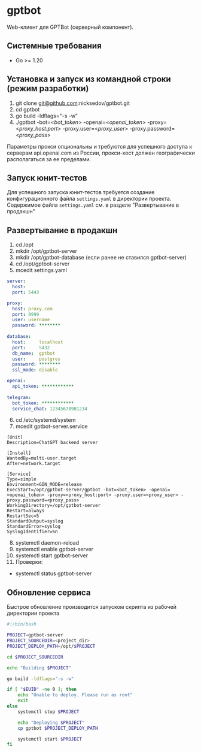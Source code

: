 # gptbot
Web-клиент для GPTBot (серверный компонент).

## Системные требования

- Go >= 1.20

## Установка и запуск из командной строки (режим разработки)

1. git clone git@github.com:nicksedov/gptbot.git
2. cd gptbot
3. go build -ldflags="-s -w"
4. ./gptbot -bot=<*bot_token*> -openai=<*openai_token*> -proxy=<*proxy_host:port*> -proxy.user=<*proxy_user*> -proxy.password=<*proxy_pass*>

Параметры прокси опциональны и требуются для успешного доступа к серверам api.openai.com из России, прокси-хост должен географически располагаться за ее пределами. 

## Запуск юнит-тестов
Для успешного запуска юнит-тестов требуется создание конфигурационного файла `settings.yaml` в директории проекта. Содержимое файла `settings.yaml` см. в разделе "Развертывание в продакшн"

## Развертывание в продакшн

1. cd /opt
2. mkdir /opt/gptbot-server
3. mkdir /opt/gptbot-database (если ранее не ставился gptbot-server)
4. cd /opt/gptbot-server 
5. mcedit settings.yaml
```yaml
server:
  host: 
  port: 5443

proxy:
  host: proxy.com
  port: 9999
  user: username
  password: ********
  
database:
  host:     localhost
  port:     5432
  db_name:  gptbot
  user:     postgres
  password: ********
  ssl_mode: disable

openai:
  api_token: ************
  
telegram:
  bot_token: ************
  service_chat: 12345678901234
```
6. cd /etc/systemd/system
7. mcedit gptbot-server.service
```properties
[Unit]
Description=ChatGPT backend server

[Install]
WantedBy=multi-user.target
After=network.target

[Service]
Type=simple
Environment=GIN_MODE=release
ExecStart=/opt/gptbot-server/gptbot -bot=<bot_token> -openai=<openai_token> -proxy=<proxy_host:port> -proxy.user=<proxy_user> -proxy.password=<proxy_pass>
WorkingDirectory=/opt/gptbot-server
Restart=always
RestartSec=5
StandardOutput=syslog
StandardError=syslog
SyslogIdentifier=%n
```
8. systemctl daemon-reload
9. systemctl enable gptbot-server
10. systemctl start gptbot-server
11. Проверки:
   - systemctl status gptbot-server

## Обновление сервиса
Быстрое обновление производится запуском скрипта из рабочей директории проекта
```bash
#!/bin/bash

PROJECT=gptbot-server
PROJECT_SOURCEDIR=<project_dir>
PROJECT_DEPLOY_PATH=/opt/$PROJECT

cd $PROJECT_SOURCEDIR

echo "Building $PROJECT"

go build -ldflags="-s -w"

if [ "$EUID" -ne 0 ]; then
    echo "Unable to deploy. Please run as root"
    exit
else
    systemctl stop $PROJECT

    echo "Deploying $PROJECT"
    cp gptbot $PROJECT_DEPLOY_PATH

    systemctl start $PROJECT 
fi
```
